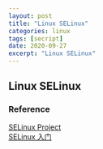 ```yaml
---
layout: post
title: "Linux SELinux"
categories: linux
tags: [secript]
date: 2020-09-27
excerpt: "Linux SELinux"
---
```


## Linux SELinux


### Reference
[SELinux Project](https://selinuxproject.org/page/Main_Page)  
[SELinux 入门](https://linux.cn/article-1144-1.html)  

